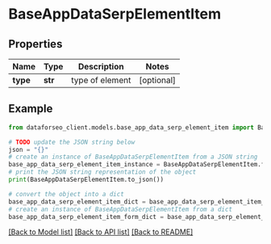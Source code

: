 # BaseAppDataSerpElementItem


## Properties

Name | Type | Description | Notes
------------ | ------------- | ------------- | -------------
**type** | **str** | type of element | [optional] 

## Example

```python
from dataforseo_client.models.base_app_data_serp_element_item import BaseAppDataSerpElementItem

# TODO update the JSON string below
json = "{}"
# create an instance of BaseAppDataSerpElementItem from a JSON string
base_app_data_serp_element_item_instance = BaseAppDataSerpElementItem.from_json(json)
# print the JSON string representation of the object
print(BaseAppDataSerpElementItem.to_json())

# convert the object into a dict
base_app_data_serp_element_item_dict = base_app_data_serp_element_item_instance.to_dict()
# create an instance of BaseAppDataSerpElementItem from a dict
base_app_data_serp_element_item_form_dict = base_app_data_serp_element_item.from_dict(base_app_data_serp_element_item_dict)
```
[[Back to Model list]](../README.md#documentation-for-models) [[Back to API list]](../README.md#documentation-for-api-endpoints) [[Back to README]](../README.md)


